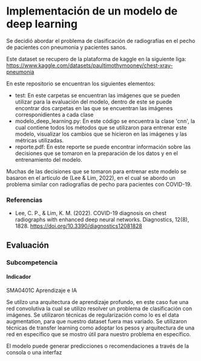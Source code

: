 # Implementación de un modelo de deep learning
Se decidió abordar el problema de clasificación de radiografías en el pecho de pacientes con pneumonia y pacientes sanos.

Este dataset se recupero de la plataforma de kaggle en la siguiente liga: https://www.kaggle.com/datasets/paultimothymooney/chest-xray-pneumonia

En este repositorio se encuentran los siguientes elementos:
- test: En este carpetas se encuentran las imágenes que se pueden utilizar para la evaluación del modelo, dentro de este se puede encontrar dos carpetas en las que se encuentran las imágenes corresponidientes a cada clase
- modelo_deep_learning.py: En este código se encuentra la clase 'cnn', la cual contiene todos los métodos que se utilizaron para entrenar este modelo, visualizar los cambios que se hicieron en las imágenes y las métricas utilizadas.
- reporte.pdf: En este reporte se puede encontrar información sobre las decisiones que se tomaron en la preparación de los datos y en el entrenamiento del modelo.

Muchas de las decisiones que se tomaron para entrenar este modelo se basaron en el artículo de (Lee & Lim, 2022), en el cual se abordo un problema similar con radiografías de pecho para pacientes con COVID-19.

### Referencias
- Lee, C. P., & Lim, K. M. (2022). COVID-19 diagnosis on chest radiographs with enhanced deep neural networks. Diagnostics, 12(8), 1828. https://doi.org/10.3390/diagnostics12081828

## Evaluación

### Subcompetencia
	

#### Indicador

SMA0401C            Aprendizaje e IA

Se utilzo una arquitectura de aprendizaje profundo, en este caso fue una red convolutiva la cual se utilizo resolver un problema de clasificación con imágenes.
Se utilizaron técnicas de regularización como lo es el data augmentation, para que nuestro dataset fuera mas variado.
Se utilizaron técnicas de transfer learning como adoptar los pesos y arquitectura de una red en específico que se mostro útil para nuestro problema en específico.


	

El modelo puede generar predicciones o recomendaciones a través de la consola o una interfaz
  
